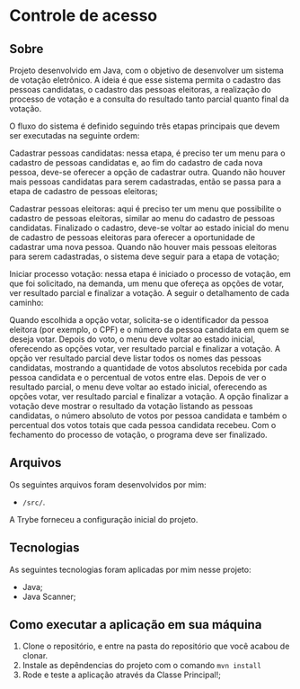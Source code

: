 # Controle de acesso

## Sobre
Projeto desenvolvido em Java, com o objetivo de desenvolver um sistema de votação eletrônico. A ideia é que esse sistema permita o cadastro das pessoas candidatas, o cadastro das pessoas eleitoras, a realização do processo de votação e a consulta do resultado tanto parcial quanto final da votação.

O fluxo do sistema é definido seguindo três etapas principais que devem ser executadas na seguinte ordem:

Cadastrar pessoas candidatas: nessa etapa, é preciso ter um menu para o cadastro de pessoas candidatas e, ao fim do cadastro de cada nova pessoa, deve-se oferecer a opção de cadastrar outra. Quando não houver mais pessoas candidatas para serem cadastradas, então se passa para a etapa de cadastro de pessoas eleitoras;

Cadastrar pessoas eleitoras: aqui é preciso ter um menu que possibilite o cadastro de pessoas eleitoras, similar ao menu do cadastro de pessoas candidatas. Finalizado o cadastro, deve-se voltar ao estado inicial do menu de cadastro de pessoas eleitoras para oferecer a oportunidade de cadastrar uma nova pessoa. Quando não houver mais pessoas eleitoras para serem cadastradas, o sistema deve seguir para a etapa de votação;

Iniciar processo votação: nessa etapa é iniciado o processo de votação, em que foi solicitado, na demanda, um menu que ofereça as opções de votar, ver resultado parcial e finalizar a votação. A seguir o detalhamento de cada caminho:

Quando escolhida a opção votar, solicita-se o identificador da pessoa eleitora (por exemplo, o CPF) e o número da pessoa candidata em quem se deseja votar. Depois do voto, o menu deve voltar ao estado inicial, oferecendo as opções votar, ver resultado parcial e finalizar a votação.
A opção ver resultado parcial deve listar todos os nomes das pessoas candidatas, mostrando a quantidade de votos absolutos recebida por cada pessoa candidata e o percentual de votos entre elas. Depois de ver o resultado parcial, o menu deve voltar ao estado inicial, oferecendo as opções votar, ver resultado parcial e finalizar a votação.
A opção finalizar a votação deve mostrar o resultado da votação listando as pessoas candidatas, o número absoluto de votos por pessoa candidata e também o percentual dos votos totais que cada pessoa candidata recebeu. Com o fechamento do processo de votação, o programa deve ser finalizado.
## Arquivos
Os seguintes arquivos foram desenvolvidos por mim:

- `/src/`.

A Trybe forneceu a configuração inicial do projeto.

## Tecnologias
As seguintes tecnologias foram aplicadas por mim nesse projeto:
- Java;
- Java Scanner;

## Como executar a aplicação em sua máquina

1. Clone o repositório, e entre na pasta do repositório que você acabou de clonar.
2. Instale as depêndencias do projeto com o comando `mvn install`
3. Rode e teste a aplicação através da Classe Principal!;
